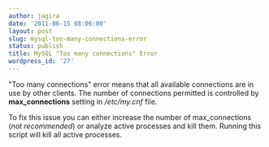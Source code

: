 ```yaml
---
author: jagira
date: '2011-06-15 08:06:00'
layout: post
slug: mysql-too-many-connections-error
status: publish
title: MySQL "Too many connections" Error
wordpress_id: '27'
---
```


"Too many connections" error means that all available connections
are in use by other clients. The number of connections permitted is
controlled by **max\_connections** setting in */etc/my.cnf* file.

To fix this issue you can either increase the number of
max\_connections (*not recommended*) or analyze active processes
and kill them. Running this script will kill all active processes.

<script src="https://gist.github.com/1026670.js?file=mysql_connection_cleaner.rb"></script>


